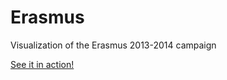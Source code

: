 # Erasmus
Visualization of the Erasmus 2013-2014 campaign

[See it in action!](https://rawgit.com/dbuades/Erasmus/master/index.html)
